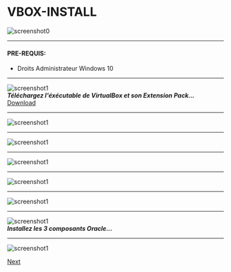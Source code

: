 
# VBOX-INSTALL
![screenshot0](IMG/vbox-logo.png)  
___  

#### PRE-REQUIS:
- Droits Administrateur Windows 10  
___  

![screenshot1](IMG/01-vbox-install/00.png)  
***Téléchargez l'éxécutable de VirtualBox et son Extension Pack...***
[Download](https://www.virtualbox.org/wiki/Downloads)  
___  
![screenshot1](IMG/01-vbox-install/01.png)  
___  
![screenshot1](IMG/01-vbox-install/02.png)  
___  
![screenshot1](IMG/01-vbox-install/03.png)  
___  
![screenshot1](IMG/01-vbox-install/04.png)  
___  
![screenshot1](IMG/01-vbox-install/05.png)  
___  
![screenshot1](IMG/01-vbox-install/06.png)  
***Installez les 3 composants Oracle...***  
___  
![screenshot1](IMG/01-vbox-install/07.png)  

[Next](02-vbox-config.md)